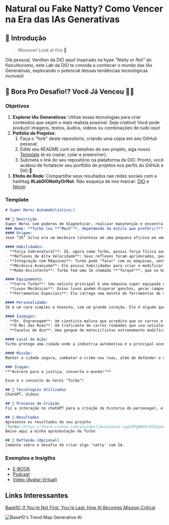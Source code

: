 # Natural ou Fake Natty? Como Vencer na Era das IAs Generativas

## 🚀 Introdução

> Woooow! Look at this 👀

Olá pessoal, Venilton da DIO aqui! Inspirado na hype _"Natty or Not"_ do fisiculturismo, este Lab da DIO te convida a conhecer o mundo das IAs Generativas, explorando o potencial dessas tendências tecnológicas incríveis!

## 🎯 Bora Pro Desafio!? Você Já Venceu 💪🤓

### Objetivos

1. **Explorar IAs Generativas**: Utilize essas tecnologias para criar conteúdos que sejam o mais realista possível. Seja criativo! Você pode produzir imagens, textos, áudios, vídeos ou combinações de tudo isso!
1. **Potfólio de Projetos**:
    1. Faça o "fork" deste repositório, criando uma cópia em seu GitHub pessoal;
    2. Edite seu README com os detalhes do seu projeto, siga nosso [Template](#template) (é só copiar, colar e preencher);
    3. Submeta o link do seu repositório na plataforma da DIO. Pronto, você acabou de fortalecer seu portfólio de projetos nos perfis do GitHub e DIO 🚀
1. **Efeito de Rede**: Compartilhe seus resultados nas redes sociais com a hashtag **#LabDIONattyOrNot**. Não esqueça de nos marcar: [DIO](https://www.linkedin.com/school/dio-makethechange) e [falvojr](https://www.linkedin.com/in/falvojr).

### Template

```markdown
# Super Heroi Automobilistico;)

## 📒 Descrição
Super Heroi com poderes de diagnoticar, realizar manutenção e encontra as melhores peças e preços no mecardo, para todas e quais quer marcadas de carros, garantia qualidade e preço acessivel a todos os bolso tanto em peças, quando em manutenção automotiva.
### Nome: **Turbo (ou **"Mach"**, dependendo do estilo que preferir)**
#### Origem:
José “Zé” Silva era um mecânico talentoso em uma pequena oficina em uma cidade industrial. Sua paixão por carros e motos começou desde criança, quando ele ajudava seu avô a restaurar antigos veículos. Um dia, enquanto trabalhava em um carro misterioso que havia sido deixado em sua oficina, Zé foi atingido por uma estranha explosão de energia enquanto tentava consertar um motor experimental de alta tecnologia. Ao invés de se ferir, Zé foi imbuído com poderes extraordinários, transformando-o em **Turbo**, o herói que luta para manter as ruas seguras enquanto também cuida de seu amor por máquinas.

#### Habilidades:
- **Força Sobrenatural**: Zé, agora como Turbo, possui força física aumentada, capaz de levantar e manobrar veículos pesados com facilidade.
- **Reflexos de Alta Velocidade**: Seus reflexos foram aprimorados, permitindo-lhe se mover a uma velocidade impressionante, quase como um carro de corrida, tanto em combate quanto para evitar acidentes.
- **Integração com Máquinas**: Turbo pode "falar" com as máquinas, sentindo seus componentes e funcionando quase como um software de diagnóstico, podendo diagnosticar falhas e até mesmo consertar carros, motos e outros veículos em segundos, até em meio a batalhas.
- **Mecânica Avançada**: Ele possui habilidades para criar e modificar veículos em tempo real, adaptando carros ou motos para diferentes missões. Sua capacidade de modificar um carro é quase mágica – ele pode melhorar a performance, blindá-los, ou até transformá-los em veículos de combate.
- **Robo-Assistente**: Turbo tem uma IA chamada **"Torque"**, que se manifesta como uma ferramenta holográfica ou como um pequeno robô mecânico que o ajuda com tarefas de diagnóstico, estratégia de combate, ou construção de novos veículos e gadgets.

#### Equipamento:
- **Carro Turbo**: Seu veículo principal é uma máquina super equipada que combina alta velocidade, blindagem, armas e capacidade de transformação. Pode se adaptar rapidamente para diversas situações, como fuga, combate ou perseguições.
- **Luvas Mecânicas**: Essas luvas podem disparar ganchos, gerar campos de força ou até amplificar a força de seus socos, funcionando como um grande multiherramienta.
- **Ferramentas Especiais**: Ele carrega uma maleta de ferramentas de última geração que, além de convencionais, contêm gadgets especiais para combate ou reparo rápido de veículos.

#### Personalidade:
Zé é um cara simples e honesto, com um grande coração. Ele é alguém que ama o trabalho manual e sente prazer em consertar coisas quebradas, seja um motor ou a vida de alguém. Porém, quando assume a identidade de Turbo, ele se torna mais ousado e destemido, mas sempre com um senso de justiça muito forte. Ele não gosta de ver carros sendo usados de forma irresponsável e faz questão de corrigir injustiças sempre que encontra algo errado.

#### Inimigos:
- **Dr. Engrenagem**: Um cientista maluco que acredita que os carros e máquinas devem dominar o mundo, e que os seres humanos são inferiores aos autômatos. Ele constantemente cria robôs gigantes e veículos de combate para tentar derrotar Turbo.
- **O Rei das Ruas**: Um traficante de carros roubados que usa veículos modificados para seus negócios criminosos. Sua missão é criar um império de veículos ilegais, e ele vê Turbo como um obstáculo.
- **Cavalos de Aço**: Uma gangue de motociclistas extremamente modificados que causam caos nas cidades, tentando dominar as ruas através de terror e destruição.

#### Local de Ação:
Turbo protege uma cidade onde a indústria automotiva é a principal economia, com muitas fábricas de carros, oficinas e pistas de corrida. Ele é tanto um herói urbano quanto um protetor dos cidadãos, sendo um defensor da tecnologia e do uso consciente dos veículos.

#### Missão:
Manter a cidade segura, combater o crime nas ruas, além de defender o uso ético da tecnologia automotiva. Como mecânico, ele também tenta resolver os problemas das pessoas em sua comunidade, oferecendo manutenção e consertos para aqueles que não podem pagar por serviços caros, tudo enquanto enfrenta ameaças cada vez mais tecnológicas.

### Slogan:
**"Acelere para a justiça, conserte o mundo!"**

Esse é o conceito do herói "Turbo"!

## 🤖 Tecnologias Utilizadas
ChatGPT, Vidnoz

## 🧐 Processo de Criação
Fiz a interação no chatGPT para a criação da historia do personagel, e assim fui para o Vidnoz aonde realizei a escolha do Avatar como eu queria que fosse o personagem, para a realização do video, assim fui fazendo as modificações no texto para parecer mais real, e na duração aonde desse para entender, e passar a ideia do projeto.

## 🚀 Resultados
Apresente os resultados do seu projeto
[Turbo](https://share.vidnoz.com/aivideo?id=aishare-vygVdPgWG8SrRI5yUnqyWNdv173258345411865478)
Deixo aqui a minha apresentação do Turbo

## 💭 Reflexão (Opcional)
Comente sobre o desafio de criar algo 'natty' com IA.
```

### Exemplos e Insigths

- [E-BOOK](/exemplos/E-BOOK.md)
- [Podcast](/exemplos/PODCAST.md)
- [Vídeo (Avatar Virtual)](/exemplos/VIDEO.md)

## Links Interessantes

[Base10: If You’re Not First, You’re Last: How AI Becomes Mission Critical](https://base10.vc/post/generative-ai-mission-critical/)

![Base10's Trend Map Generative AI](https://github.com/digitalinnovationone/lab-natty-or-not/assets/730492/f4df26e8-f8f7-4419-8252-c69d73ea930c)
